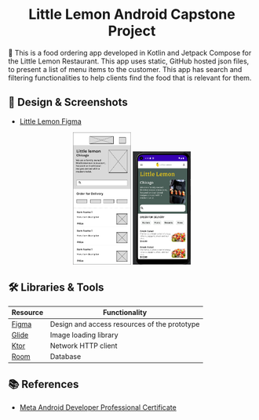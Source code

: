 <h1 align="center"> Little Lemon Android Capstone Project </h1> 
🍋 This is a food ordering app developed in Kotlin and Jetpack Compose for the Little Lemon Restaurant. 
This app uses static, GitHub hosted json files, to present a list of menu items to the customer.
This app has search and filtering functionalities to help clients find the food that is relevant for them. 

## 📲 Design & Screenshots
- [Little Lemon Figma](https://www.figma.com/file/266lvPFHJ2PHuTvTUAFg9H/Little-lemon-home?type=design&node-id=0%3A1&t=ywChUOukYlZwt2KG-1)
<p align="center">
  <img width="118" alt="image" src="https://github.com/JohnSobhy/Little-Lemon/blob/master/app/src/main/res/drawable/wireframe.png">
   <img width="118" alt="image" src="https://github.com/JohnSobhy/Little-Lemon/blob/current/app/src/main/res/drawable/app_screenshot.png">
</p>

## 🛠️ Libraries & Tools

| Resource | Functionality |
| ------ | ------ |
| [Figma](https://figma.com) | Design and access resources of the prototype |
| [Glide](https://github.com/bumptech/glide)| Image loading library|
| [Ktor](https://github.com/ktorio/ktor)| Network HTTP client|
| [Room](https://developer.android.com/jetpack/androidx/releases/room)| Database|

## 📚 References

 - [Meta Android Developer Professional Certificate](https://www.coursera.org/professional-certificates/meta-android-developer?#courses)
